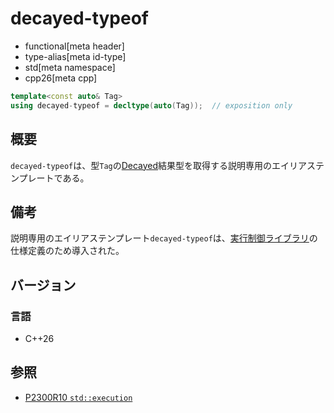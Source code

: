 # decayed-typeof
* functional[meta header]
* type-alias[meta id-type]
* std[meta namespace]
* cpp26[meta cpp]

```cpp
template<const auto& Tag>
using decayed-typeof = decltype(auto(Tag));  // exposition only
```

## 概要
`decayed-typeof`は、型`Tag`の[Decayed](/reference/type_traits/decay.md)結果型を取得する説明専用のエイリアステンプレートである。


## 備考
説明専用のエイリアステンプレート`decayed-typeof`は、[実行制御ライブラリ](/reference/execution/execution.md)の仕様定義のため導入された。


## バージョン
### 言語
- C++26


## 参照
- [P2300R10 `std::execution`](https://www.open-std.org/jtc1/sc22/wg21/docs/papers/2024/p2300r10.html)
